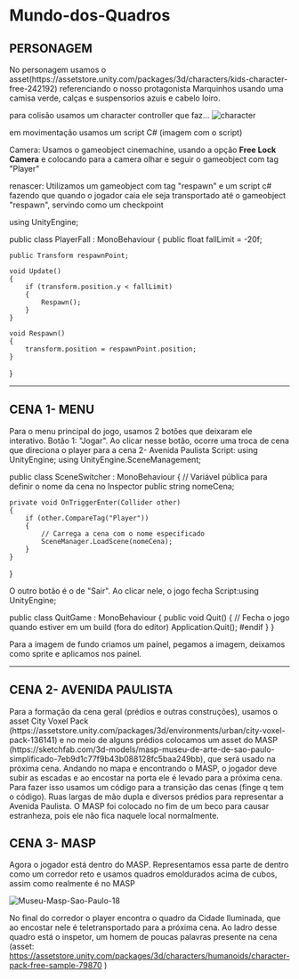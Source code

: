 # Mundo-dos-Quadros
<h2>PERSONAGEM</h2>
No personagem usamos o asset(https://assetstore.unity.com/packages/3d/characters/kids-character-free-242192) referenciando o nosso protagonista Marquinhos usando uma camisa verde, calças e suspensorios azuis e cabelo loiro.

para colisão usamos um character controller que faz...
![character](https://github.com/user-attachments/assets/c1fc80e1-f5ef-4d8c-85a8-0745a61031d1)

em movimentação usamos um script C#
(imagem com o script)

Camera: Usamos o gameobject cinemachine, usando a opção <strong>Free Lock Camera</strong> e colocando para a camera olhar e seguir o gameobject com tag "Player"

renascer: Utilizamos um gameobject com tag "respawn" e um script c# fazendo que quando o jogador caia ele seja transportado até o gameobject "respawn", servindo como um checkpoint

using UnityEngine;

public class PlayerFall : MonoBehaviour
{
    public float fallLimit = -20f;

    public Transform respawnPoint;

    void Update()
    {
        if (transform.position.y < fallLimit)
        {
            Respawn();
        }
    }

    void Respawn()
    {
        transform.position = respawnPoint.position;
    }
}




<hr>
<h2>CENA 1- MENU</h2>
Para o menu principal do jogo, usamos 2 botões que deixaram ele interativo. Botão 1: "Jogar". Ao clicar nesse botão, ocorre uma troca de cena que direciona o player para a cena 2- Avenida Paulista
Script: using UnityEngine;
using UnityEngine.SceneManagement;

public class SceneSwitcher : MonoBehaviour
{
    // Variável pública para definir o nome da cena no Inspector
    public string nomeCena;

    private void OnTriggerEnter(Collider other)
    {
        if (other.CompareTag("Player"))
        {
            // Carrega a cena com o nome especificado
            SceneManager.LoadScene(nomeCena);
        }
    }
}

O outro botão é o de "Sair". Ao clicar nele, o jogo fecha
Script:using UnityEngine;

public class QuitGame : MonoBehaviour
{
    public void Quit()
    {
        // Fecha o jogo quando estiver em um build (fora do editor)
        Application.Quit();
        #endif
    }
}

Para a imagem de fundo criamos um painel, pegamos a imagem, deixamos como sprite e aplicamos nos painel.

<hr>
<h2>CENA 2- AVENIDA PAULISTA</h2>
Para a formação da cena geral (prédios e outras construções), usamos o asset City Voxel Pack
(https://assetstore.unity.com/packages/3d/environments/urban/city-voxel-pack-136141) e no meio de alguns prédios colocamos um asset do MASP (https://sketchfab.com/3d-models/masp-museu-de-arte-de-sao-paulo-simplificado-7eb9d1c77f9b43b088128fc5baa249bb), que será usado na próxima cena. Andando no mapa e encontrando o MASP, o jogador deve subir as escadas e ao encostar na porta ele é levado para a próxima cena. Para fazer isso usamos um código para a transição das cenas (finge q tem o código).
Ruas largas de mão dupla e diversos prédios para representar a Avenida Paulista. O MASP foi colocado no fim de um beco para causar estranheza, pois ele não fica naquele local normalmente.

<h2>CENA 3- MASP</h2>
Agora o jogador está dentro do MASP. Representamos essa parte de dentro como um corredor reto e usamos quadros emoldurados acima de cubos, assim como realmente é no MASP

![Museu-Masp-Sao-Paulo-18](https://github.com/user-attachments/assets/4d610717-a904-41e9-b753-de743bcb1091)

No final do corredor o player encontra o quadro da Cidade Iluminada, que ao encostar nele é teletransportado para a próxima cena. Ao ladro desse quadro está o inspetor, um homem de poucas palavras presente na cena (asset: https://assetstore.unity.com/packages/3d/characters/humanoids/character-pack-free-sample-79870 )

